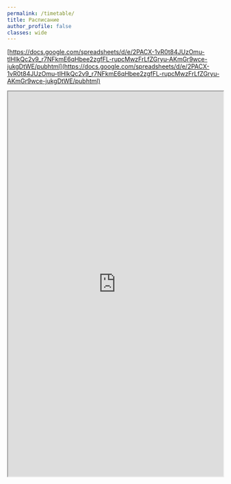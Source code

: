 ```yaml
---
permalink: /timetable/
title: Расписание
author_profile: false
classes: wide
---
```

[https://docs.google.com/spreadsheets/d/e/2PACX-1vR0t84JUzOmu-tIHIkQc2v9_r7NFkmE6qHbee2zgfFL-rupcMwzFrLfZGryu-AKmGr9wce-jukgDtWE/pubhtml](https://docs.google.com/spreadsheets/d/e/2PACX-1vR0t84JUzOmu-tIHIkQc2v9_r7NFkmE6qHbee2zgfFL-rupcMwzFrLfZGryu-AKmGr9wce-jukgDtWE/pubhtml)
<iframe width="100%" height="900px" src="https://docs.google.com/spreadsheets/d/e/2PACX-1vR0t84JUzOmu-tIHIkQc2v9_r7NFkmE6qHbee2zgfFL-rupcMwzFrLfZGryu-AKmGr9wce-jukgDtWE/pubhtml?gid=1516192803&amp;single=true&amp;widget=true&amp;headers=false"></iframe>
